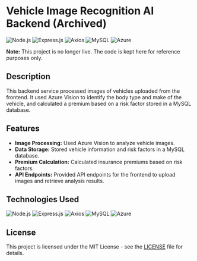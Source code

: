 ﻿# Vehicle Image Recognition AI Backend (Archived)

![Node.js](https://img.shields.io/badge/Node.js-43853D?style=for-the-badge&logo=node.js&logoColor=white)
![Express.js](https://img.shields.io/badge/Express.js-404D59?style=for-the-badge&logo=express&logoColor=white)
![Axios](https://img.shields.io/badge/Axios-1.2.0-orange?style=for-the-badge&logo=axios)
![MySQL](https://img.shields.io/badge/MySQL-4479A1?style=for-the-badge&logo=mysql&logoColor=white)
![Azure](https://img.shields.io/badge/Azure-0078D4?style=for-the-badge&logo=microsoft-azure&logoColor=white)

**Note:** This project is no longer live. The code is kept here for reference purposes only.

## Description

This backend service processed images of vehicles uploaded from the frontend. It used Azure Vision to identify the body type and make of the vehicle, and calculated a premium based on a risk factor stored in a MySQL database.

## Features

- **Image Processing:** Used Azure Vision to analyze vehicle images.
- **Data Storage:** Stored vehicle information and risk factors in a MySQL database.
- **Premium Calculation:** Calculated insurance premiums based on risk factors.
- **API Endpoints:** Provided API endpoints for the frontend to upload images and retrieve analysis results.

## Technologies Used

![Node.js](https://img.shields.io/badge/Node.js-43853D?style=for-the-badge&logo=node.js&logoColor=white)
![Express.js](https://img.shields.io/badge/Express.js-404D59?style=for-the-badge&logo=express&logoColor=white)
![Axios](https://img.shields.io/badge/Axios-1.2.0-orange?style=for-the-badge&logo=axios)
![MySQL](https://img.shields.io/badge/MySQL-4479A1?style=for-the-badge&logo=mysql&logoColor=white)
![Azure](https://img.shields.io/badge/Azure-0078D4?style=for-the-badge&logo=microsoft-azure&logoColor=white)

## License

This project is licensed under the MIT License - see the [LICENSE](LICENSE) file for details.
